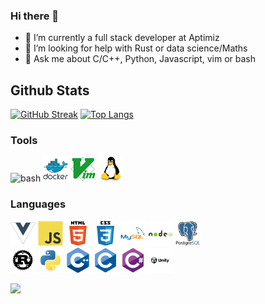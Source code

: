 ### Hi there 👋
- 🌱 I’m currently a full stack developer at Aptimiz
- 🤔 I’m looking for help with Rust or data science/Maths
- 💬 Ask me about C/C++, Python, Javascript, vim or bash

<!-- [![my 42's Stats](https://badge42.herokuapp.com/api/stats/ygarrot)](https://github.com/JaeSeoKim/badge42) -->

## Github Stats
[![GitHub Streak](https://github-readme-streak-stats.herokuapp.com/?user=ygarrot&theme=synthwave)](https://git.io/streak-stats)
[![Top Langs](https://github-readme-stats.vercel.app/api/top-langs/?username=ygarrot&layout=compact&theme=synthwave)](https://github.com/ygarrot/github-readme-stats)


### Tools
<div>
<img src="https://www.vectorlogo.zone/logos/gnu_bash/gnu_bash-icon.svg" alt="bash" width="40" height="40"/>
<img src="https://raw.githubusercontent.com/devicons/devicon/master/icons/docker/docker-original-wordmark.svg" alt="docker" width="40" height="40"/>
<img src="https://raw.githubusercontent.com/devicons/devicon/master/icons/vim/vim-plain.svg" alt="postgresql" width="40" height="40"/>
<img src="https://raw.githubusercontent.com/devicons/devicon/master/icons/linux/linux-original.svg" alt="linux" width="40" height="40"/>
</div>

### Languages

<div>
<img src="https://raw.githubusercontent.com/devicons/devicon/master/icons/vuejs/vuejs-plain.svg" alt="postgresql" width="40" height="40"/>
<img src="https://raw.githubusercontent.com/devicons/devicon/master/icons/javascript/javascript-original.svg" alt="javascript" width="40" height="40"/>
<img src="https://raw.githubusercontent.com/devicons/devicon/master/icons/html5/html5-original-wordmark.svg" alt="html5" width="40" height="40"/>
<img src="https://raw.githubusercontent.com/devicons/devicon/master/icons/css3/css3-original-wordmark.svg" alt="css3" width="40" height="40"/>
<img src="https://raw.githubusercontent.com/devicons/devicon/master/icons/mysql/mysql-original-wordmark.svg" alt="mysql" width="40" height="40"/>
<img src="https://raw.githubusercontent.com/devicons/devicon/master/icons/nodejs/nodejs-original-wordmark.svg" alt="nodejs" width="40" height="40"/>
<img src="https://raw.githubusercontent.com/devicons/devicon/master/icons/postgresql/postgresql-original-wordmark.svg" alt="postgresql" width="40" height="40"/>
</div>

<div>

<img src="https://raw.githubusercontent.com/devicons/devicon/master/icons/rust/rust-plain.svg" alt="postgresql" width="40" height="40"/>
<img src="https://raw.githubusercontent.com/devicons/devicon/master/icons/python/python-original.svg" alt="postgresql" width="40" height="40"/>

<img src="https://raw.githubusercontent.com/devicons/devicon/master/icons/cplusplus/cplusplus-original.svg" alt="postgresql" width="40" height="40"/>
<img src="https://raw.githubusercontent.com/devicons/devicon/master/icons/c/c-original.svg" alt="c" width="40" height="40"/>
<img src="https://raw.githubusercontent.com/devicons/devicon/master/icons/csharp/csharp-original.svg" alt="postgresql" width="40" height="40"/>
<img src="https://raw.githubusercontent.com/devicons/devicon/master/icons/unity/unity-original-wordmark.svg" alt="postgresql" width="40" height="40"/>
</div>

![](https://komarev.com/ghpvc/?username=ygarrot&color=green&label=Views)

